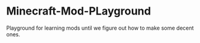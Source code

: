 Minecraft-Mod-PLayground
========================

Playground for learning mods until we figure out how to make some decent ones.
